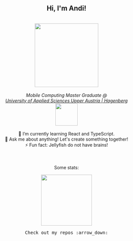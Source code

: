 <div align="center">
    <h2> Hi, I'm Andi!</h2>
</div>
</br>
<div align="center">
  <img src="./jelly2.png" width="200px">
</div>
</br>
<div align="center">
    <em align="center">
        Mobile Computing Master Graduate @ </br>
        <a href="https://www.fh-ooe.at/en/hagenberg-campus/">
        University of Applied Sciences Upper Austria | Hagenberg</a></br>
        <img src="https://media.giphy.com/media/K9Xy6osm73DbxIa8f2/giphy.gif?cid=790b7611af6d9a400d2cc4a3c7a6d6eb60567dfa09b6d241&rid=giphy.gif&ct=s" width="70">
    </em>
</div>
<div align="center">
    </br>
    <div>
    🌱 I’m currently learning React and TypeScript.
    </div>
    <div>
    💬 Ask me about anything! Let's create something together!
    </div>
    <div>
    ⚡ Fun fact: Jellyfish do not have brains!
    </div>
</div>
</br>
</br>
<div align="center">
    <p>Some stats:</p>
     <img height="160em" src="https://github-readme-stats.vercel.app/api/top-langs/?username=AndreasRoither&layout=compact&theme=tokyonight&langs_count=6" />
</div>

<p align="center">
<samp>Check out my repos :arrow_down:</samp>
</p>
